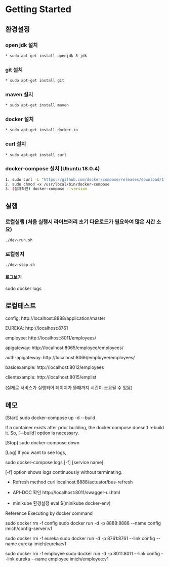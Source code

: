 # Getting Started

## 환경설정

### open jdk 설치
```sh
* sudo apt-get install openjdk-8-jdk
```
### git 설치
```sh
* sudo apt-get install git
```
### maven 설치
```sh
* sudo apt-get install maven
```
### docker 설치
```sh
* sudo apt-get install docker.io
```
### curl 설치
```sh
* sudo apt-get install curl
```
### docker-compose 설치 (Ubuntu 18.0.4)
```sh
1. sudo curl -L "https://github.com/docker/compose/releases/download/1.23.1/docker-compose-$(uname -s)-$(uname -m)" -o /usr/local/bin/docker-compose
2. sudo chmod +x /usr/local/bin/docker-compose
3. (설치확인) docker-compose --version
```
## 실행

### 로컬실행 (처음 실행시 라이브러리 초기 다운로드가 필요하여 많은 시간 소요)
```sh
./dev-run.sh
```

### 로컬정지
```sh
./dev-stop.sh
```

#### 로그보기
sudo docker logs 

## 로컬테스트

config: http://localhost:8888/application/master

EUREKA: http://localhost:8761

employee: http://localhost:8011/employees/

apigateway: http://localhost:8065/employee/employees/

auth-apigateway: http://localhost:8066/employee/employees/

basicexample: http://localhost:8012/employees

clientexample: http://localhost:8015/emplist

(실제로 서비스가 실행되어 페이지가 뜰때까지 시간이 소요될 수 있음)

## 메모

[Start] 
sudo docker-compose up -d --build

If a container exists after prior building, the docker compose doesn't rebuild it. So, [--build] option is necessary.

[Stop] 
sudo docker-compose down

[Log]
If you want to see logs,
 
sudo docker-compose logs [-f] [service name]

[-f] option shows logs continuously without terminating.



* Refresh method
curl localhost:8888/actuator/bus-refresh

* API-DOC 확인
http://localhost:8011/swagger-ui.html

* minikube 환경설정
eval $(minikube docker-env)


Reference
Executing by docker command

sudo docker rm -f config
sudo docker run -d -p 8888:8888 --name config imich/config-server:v1

sudo docker rm -f eureka
sudo docker run -d -p 8761:8761 --link config --name eureka imich/eureka:v1

sudo docker rm -f employee
sudo docker run -d -p 8011:8011 --link config --link eureka --name employee imich/employee:v1
